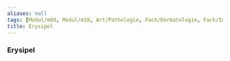 ```yaml
---
aliases: null
tags: [Modul/m09, Modul/m18, Art/Pathologie, Fach/Dermatologie, Fach/Infektiologie, Art/Pathologie]
title: Erysipel
---
```

### Erysipel